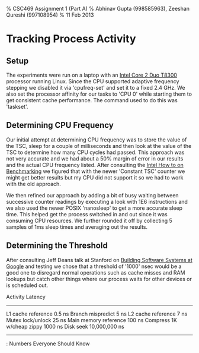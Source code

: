 % CSC469 Assignment 1 (Part A)
% Abhinav Gupta (998585963), Zeeshan Qureshi (997108954)
% 11 Feb 2013

<!-- vim:set spell tw=72: -->

Tracking Process Activity
=========================

Setup
-----

The experiments were run on a laptop with an [Intel Core 2 Duo T8300][]
processor running Linux. Since the CPU supported adaptive frequency stepping
we disabled it via 'cpufreq-set' and set it to a fixed 2.4 GHz. We also set
the processor affinity for our tasks to 'CPU 0' while starting them to get
consistent cache performance. The command used to do this was 'taskset'.

[Intel Core 2 Duo T8300]: http://ark.intel.com/products/33099/Intel-Core2-Duo-Processor-T8300-3M-Cache-2_40-GHz-800-MHz-FSB

Determining CPU Frequency
-------------------------

Our initial attempt at determining CPU frequency was to store the value of
the TSC, sleep for a couple of milliseconds and then look at the value of the
TSC to determine how many CPU cycles had passed. This approach was not very
accurate and we had about a 50% margin of error in our results and the actual
CPU frequency listed. After consulting the [Intel How to on Benchmarking][] we
figured that with the newer 'Constant TSC' counter we might get better results
but my CPU did not support it so we had to work with the old approach.

We then refined our approach by adding a bit of busy waiting between successive
counter readings by executing a look with 1E6 instructions and we also used
the newer POSIX 'nanosleep' to get a more accurate sleep time. This helped
get the process switched in and out since it was consuming CPU resources. We
further rounded it off by collecting 5 samples of 1ms sleep times and averaging
out the results.

Determining the Threshold
-------------------------

After consulting Jeff Deans talk at Stanford on [Building Software Systems at
Google][] and testing we chose that a threshold of '1000' nsec would be a good
one to disregard normal operations such as cache misses and RAM lookups but
catch other things where our process waits for other devices or is scheduled
out.

 Activity                             Latency
 ---------------------------  ---------------
 L1 cache reference                    0.5 ns
 Branch mispredict                       5 ns
 L2 cache reference                      7 ns
 Mutex lock/unlock                      25 ns
 Main memory reference                 100 ns
 Compress 1K w/cheap zippy            1000 ns
 Disk seek                      10,000,000 ns
 ---------------------------  ---------------
         
 : Numbers Everyone Should Know

[Intel How to on Benchmarking]: http://download.intel.com/embedded/software/IA/324264.pdf
[Building Software Systems at Google]: http://static.googleusercontent.com/external_content/untrusted_dlcp/research.google.com/en//people/jeff/Stanford-DL-Nov-2010.pdf
